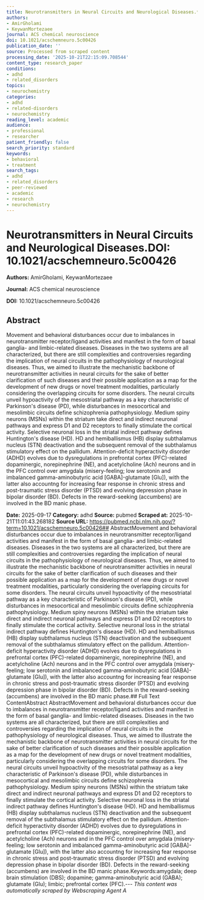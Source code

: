 ```yaml
---
title: Neurotransmitters in Neural Circuits and Neurological Diseases.**DOI:** 10.1021/acschemneuro.5c00426
authors:
- AmirGholami
- KeywanMortezaee
journal: ACS chemical neuroscience
doi: 10.1021/acschemneuro.5c00426
publication_date: ''
source: Processed from scraped content
processing_date: '2025-10-21T22:15:09.708544'
content_type: research_paper
conditions:
- adhd
- related_disorders
topics:
- neurochemistry
categories:
- adhd
- related-disorders
- neurochemistry
reading_level: academic
audience:
- professional
- researcher
patient_friendly: false
search_priority: standard
keywords:
- behavioral
- treatment
search_tags:
- adhd
- related_disorders
- peer-reviewed
- academic
- research
- neurochemistry
---
```


# Neurotransmitters in Neural Circuits and Neurological Diseases.**DOI:** 10.1021/acschemneuro.5c00426

**Authors:** AmirGholami, KeywanMortezaee

**Journal:** ACS chemical neuroscience

**DOI:** 10.1021/acschemneuro.5c00426

## Abstract

Movement and behavioral disturbances occur due to imbalances in neurotransmitter receptor/ligand activities and manifest in the form of basal ganglia- and limbic-related diseases. Diseases in the two systems are all characterized, but there are still complexities and controversies regarding the implication of neural circuits in the pathophysiology of neurological diseases. Thus, we aimed to illustrate the mechanistic backbone of neurotransmitter activities in neural circuits for the sake of better clarification of such diseases and their possible application as a map for the development of new drugs or novel treatment modalities, particularly considering the overlapping circuits for some disorders. The neural circuits unveil hypoactivity of the mesostriatal pathway as a key characteristic of Parkinson's disease (PD), while disturbances in mesocortical and mesolimbic circuits define schizophrenia pathophysiology. Medium spiny neurons (MSNs) within the striatum take direct and indirect neuronal pathways and express D1 and D2 receptors to finally stimulate the cortical activity. Selective neuronal loss in the striatal indirect pathway defines Huntington's disease (HD). HD and hemiballismus (HB) display subthalamus nucleus (STN) deactivation and the subsequent removal of the subthalamus stimulatory effect on the pallidum. Attention-deficit hyperactivity disorder (ADHD) evolves due to dysregulations in prefrontal cortex (PFC)-related dopaminergic, norepinephrine (NE), and acetylcholine (Ach) neurons and in the PFC control over amygdala (misery-feeling; low serotonin and imbalanced gamma-aminobutyric acid [GABA]-glutamate [Glu]), with the latter also accountng for increasing fear response in chronic stress and post-traumatic stress disorder (PTSD) and evolving depression phase in bipolar disorder (BD). Defects in the reward-seeking (accumbens) are involved in the BD manic phase.

**Date:** 2025-09-17
**Category:** adhd
**Source:** pubmed
**Scraped at:** 2025-10-21T11:01:43.268182
**Source URL:** https://pubmed.ncbi.nlm.nih.gov/?term=10.1021/acschemneuro.5c00426## AbstractMovement and behavioral disturbances occur due to imbalances in neurotransmitter receptor/ligand activities and manifest in the form of basal ganglia- and limbic-related diseases. Diseases in the two systems are all characterized, but there are still complexities and controversies regarding the implication of neural circuits in the pathophysiology of neurological diseases. Thus, we aimed to illustrate the mechanistic backbone of neurotransmitter activities in neural circuits for the sake of better clarification of such diseases and their possible application as a map for the development of new drugs or novel treatment modalities, particularly considering the overlapping circuits for some disorders. The neural circuits unveil hypoactivity of the mesostriatal pathway as a key characteristic of Parkinson's disease (PD), while disturbances in mesocortical and mesolimbic circuits define schizophrenia pathophysiology. Medium spiny neurons (MSNs) within the striatum take direct and indirect neuronal pathways and express D1 and D2 receptors to finally stimulate the cortical activity. Selective neuronal loss in the striatal indirect pathway defines Huntington's disease (HD). HD and hemiballismus (HB) display subthalamus nucleus (STN) deactivation and the subsequent removal of the subthalamus stimulatory effect on the pallidum. Attention-deficit hyperactivity disorder (ADHD) evolves due to dysregulations in prefrontal cortex (PFC)-related dopaminergic, norepinephrine (NE), and acetylcholine (Ach) neurons and in the PFC control over amygdala (misery-feeling; low serotonin and imbalanced gamma-aminobutyric acid [GABA]-glutamate [Glu]), with the latter also accountng for increasing fear response in chronic stress and post-traumatic stress disorder (PTSD) and evolving depression phase in bipolar disorder (BD). Defects in the reward-seeking (accumbens) are involved in the BD manic phase.## Full Text ContentAbstract AbstractMovement and behavioral disturbances occur due to imbalances in neurotransmitter receptor/ligand activities and manifest in the form of basal ganglia- and limbic-related diseases. Diseases in the two systems are all characterized, but there are still complexities and controversies regarding the implication of neural circuits in the pathophysiology of neurological diseases. Thus, we aimed to illustrate the mechanistic backbone of neurotransmitter activities in neural circuits for the sake of better clarification of such diseases and their possible application as a map for the development of new drugs or novel treatment modalities, particularly considering the overlapping circuits for some disorders. The neural circuits unveil hypoactivity of the mesostriatal pathway as a key characteristic of Parkinson's disease (PD), while disturbances in mesocortical and mesolimbic circuits define schizophrenia pathophysiology. Medium spiny neurons (MSNs) within the striatum take direct and indirect neuronal pathways and express D1 and D2 receptors to finally stimulate the cortical activity. Selective neuronal loss in the striatal indirect pathway defines Huntington's disease (HD). HD and hemiballismus (HB) display subthalamus nucleus (STN) deactivation and the subsequent removal of the subthalamus stimulatory effect on the pallidum. Attention-deficit hyperactivity disorder (ADHD) evolves due to dysregulations in prefrontal cortex (PFC)-related dopaminergic, norepinephrine (NE), and acetylcholine (Ach) neurons and in the PFC control over amygdala (misery-feeling; low serotonin and imbalanced gamma-aminobutyric acid [GABA]-glutamate [Glu]), with the latter also accountng for increasing fear response in chronic stress and post-traumatic stress disorder (PTSD) and evolving depression phase in bipolar disorder (BD). Defects in the reward-seeking (accumbens) are involved in the BD manic phase.Keywords:amygdala; deep brain stimulation (DBS); dopamine; gamma-aminobutyric acid (GABA); glutamate (Glu); limbic; prefrontal cortex (PFC).---
*This content was automatically scraped by Webscraping Agent A*